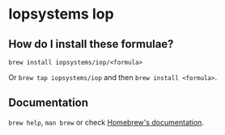 # Iopsystems Iop

## How do I install these formulae?

`brew install iopsystems/iop/<formula>`

Or `brew tap iopsystems/iop` and then `brew install <formula>`.

## Documentation

`brew help`, `man brew` or check [Homebrew's documentation](https://docs.brew.sh).
